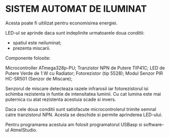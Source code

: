 # SISTEM AUTOMAT DE ILUMINAT

Acesta poate fi uitilizat pentru economisirea energiei.

LED-ul se aprinde daca sunt indeplinite urmatoarele doua conditii:
 - spatiul este neiluminat;
 - prezenta miscarii.

Componente folosite:

Microcontroller ATmega328p-PU;
Tranzistor NPN de Putere TIP41C;
LED de Putere Verde de 1 W cu Radiator;
Fotorezistor (tip 5528);
Modul Senzor PIR HC-SR501 (Senzor de Miscare);


Senzorul de miscare detecteaza razele infrarosii iar fotorezistorul isi schimba rezistenta in funtie de intensitatea luminii. Cu cat lumina este mai puternica cu atat rezistenta acestuia scade si invers.

Daca cele doua conditii sunt satisfacute microcontrolerul trimite semnal catre tranzistorul NPN. Acesta se deschide si permite aprinderea LED-ului.

Pentru programarea acestuia am folosit programatorul USBasp si software-ul AtmelStudio.

